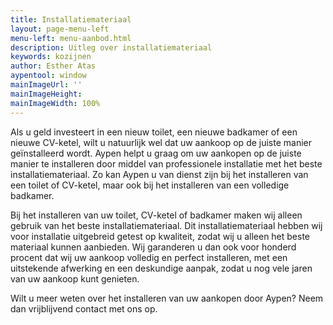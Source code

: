 ```yaml
---
title: Installatiemateriaal
layout: page-menu-left
menu-left: menu-aanbod.html
description: Uitleg over installatiemateriaal
keywords: kozijnen
author: Esther Atas
aypentool: window
mainImageUrl: ''
mainImageHeight: 
mainImageWidth: 100%
---
```


Als u geld investeert in een nieuw toilet, een nieuwe badkamer of een nieuwe CV-ketel, wilt u natuurlijk wel dat uw aankoop op de juiste manier geïnstalleerd wordt. Aypen helpt u graag om uw aankopen op de juiste manier te installeren door middel van professionele installatie met het beste installatiemateriaal. Zo kan Aypen u van dienst zijn bij het installeren van een toilet of CV-ketel, maar ook bij het installeren van een volledige badkamer.

Bij het installeren van uw toilet, CV-ketel of badkamer maken wij alleen gebruik van het beste installatiemateriaal. Dit installatiemateriaal hebben wij voor installatie uitgebreid getest op kwaliteit, zodat wij u alleen het beste materiaal kunnen aanbieden. Wij garanderen u dan ook voor honderd procent dat wij uw aankoop volledig en perfect installeren, met een uitstekende afwerking en een deskundige aanpak, zodat u nog vele jaren van uw aankoop kunt genieten.

Wilt u meer weten over het installeren van uw aankopen door Aypen? Neem dan vrijblijvend contact met ons op.
